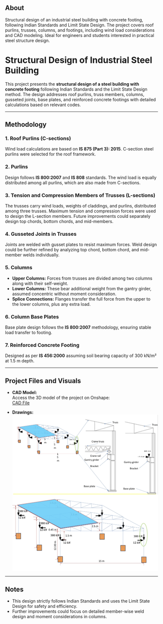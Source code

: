 ## About

Structural design of an industrial steel building with concrete footing, following Indian Standards and Limit State Design. The project covers roof purlins, trusses, columns, and footings, including wind load considerations and CAD modeling. Ideal for engineers and students interested in practical steel structure design.

# Structural Design of Industrial Steel Building

This project presents the **structural design of a steel building with concrete footing** following Indian Standards and the Limit State Design method. The design addresses roof purlins, truss members, columns, gusseted joints, base plates, and reinforced concrete footings with detailed calculations based on relevant codes.

---

## Methodology

### 1. Roof Purlins (C-sections)  
Wind load calculations are based on **IS 875 (Part 3): 2015**. C-section steel purlins were selected for the roof framework.

### 2. Purlins  
Design follows **IS 800:2007** and **IS 808** standards. The wind load is equally distributed among all purlins, which are also made from C-sections.

### 3. Tension and Compression Members of Trusses (L-sections)  
The trusses carry wind loads, weights of claddings, and purlins, distributed among three trusses. Maximum tension and compression forces were used to design the L-section members. Future improvements could separately design top chords, bottom chords, and mid-members.

### 4. Gusseted Joints in Trusses  
Joints are welded with gusset plates to resist maximum forces. Weld design could be further refined by analyzing top chord, bottom chord, and mid-member welds individually.

### 5. Columns  
- **Upper Columns:** Forces from trusses are divided among two columns along with their self-weight.  
- **Lower Columns:** These bear additional weight from the gantry girder, assumed concentric without moment consideration.  
- **Splice Connections:** Flanges transfer the full force from the upper to the lower columns, plus any extra load.

### 6. Column Base Plates  
Base plate design follows the **IS 800:2007** methodology, ensuring stable load transfer to footing.

### 7. Reinforced Concrete Footing  
Designed as per **IS 456:2000** assuming soil bearing capacity of 300 kN/m² at 1.5 m depth.

---

## Project Files and Visuals

- **CAD Model:**  
  Access the 3D model of the project on Onshape:  
  [CAD File](https://cad.onshape.com/documents/089190b78e7418bf8d3659e1/w/3c35eebfe22cfa329f4c0ae9/e/51e61a87b672adeaec0c15ca?renderMode=0&uiState=68028e55d7bede229ca4160e)

- **Drawings:**  
  ![Structural Drawing 1](DSS1.jpeg)  
  ![Structural Drawing 2](DSS2.jpeg)

---

## Notes  
- This design strictly follows Indian Standards and uses the Limit State Design for safety and efficiency.  
- Further improvements could focus on detailed member-wise weld design and moment considerations in columns. 
